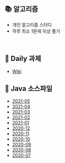 ## 📚 알고리즘
- 개인 알고리즘 스터디
- 하루 최소 1문제 이상 풀기

<br>

## 📆 Daily 과제
- [Wiki](https://github.com/namdh9011/Algo/wiki)


## 📄 Java 소스파일
- [2021-05](https://github.com/namdh9011/Algo/tree/master/src/y2021/m05)
- [2021-04](https://github.com/namdh9011/Algo/tree/master/src/y2021/m04)
- [2021-03](https://github.com/namdh9011/Algo/tree/master/src/y2021/m03)
- [2021-02](https://github.com/namdh9011/Algo/tree/master/src/y2021/m02)
- [2021-01](https://github.com/namdh9011/Algo/tree/master/src/y2021/m01)
- [2020-12](https://github.com/namdh9011/Algo/tree/master/src/y2020/m12)
- [2020-11](https://github.com/namdh9011/Algo/tree/master/src/y2020/m11)
- [2020-10](https://github.com/namdh9011/Algo/tree/master/src/y2020/m10)
- [2020-09](https://github.com/namdh9011/Algo/tree/master/src/y2020/m09)
- [2020-08](https://github.com/namdh9011/Algo/tree/master/src/y2020/m08)
- [2020-07](https://github.com/namdh9011/Algo/tree/master/src/y2020/m07)

